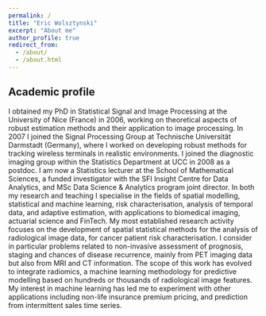 ```yaml
---
permalink: /
title: "Eric Wolsztynski"
excerpt: "About me"
author_profile: true
redirect_from: 
  - /about/
  - /about.html
---
```




Academic profile
------
I obtained my PhD in Statistical Signal and Image Processing at the University of Nice (France) in 2006, working on theoretical aspects of robust estimation methods and their application to image processing. 
In 2007 I joined the Signal Processing Group at Technische Universität Darmstadt (Germany), where I worked on developing robust methods for tracking wireless terminals in realistic environments. 
I joined the diagnostic imaging group within the Statistics Department at UCC in 2008 as a postdoc. I am now a Statistics lecturer at the School of Mathematical Sciences, a funded investigator with the SFI Insight Centre for Data Analytics, and MSc Data Science & Analytics program joint director.
In both my research and teaching I specialise in the fields of spatial modelling, statistical and machine learning, risk characterisation, analysis of temporal data, and adaptive estimation, with applications to biomedical imaging, actuarial science and FinTech.
My most established research activity focuses on the development of spatial statistical methods for the analysis of radiological image data, for cancer patient risk characterisation. I consider in particular problems related to non-invasive assessment of prognosis, staging and chances of disease recurrence, mainly from PET imaging data but also from MRI and CT information. The scope of this work has evolved to integrate radiomics, a machine learning methodology for predictive modelling based on hundreds or thousands of radiological image features. 
My interest in machine learning has led me to experiment with other applications including non-life insurance premium pricing, and prediction from intermittent sales time series.



